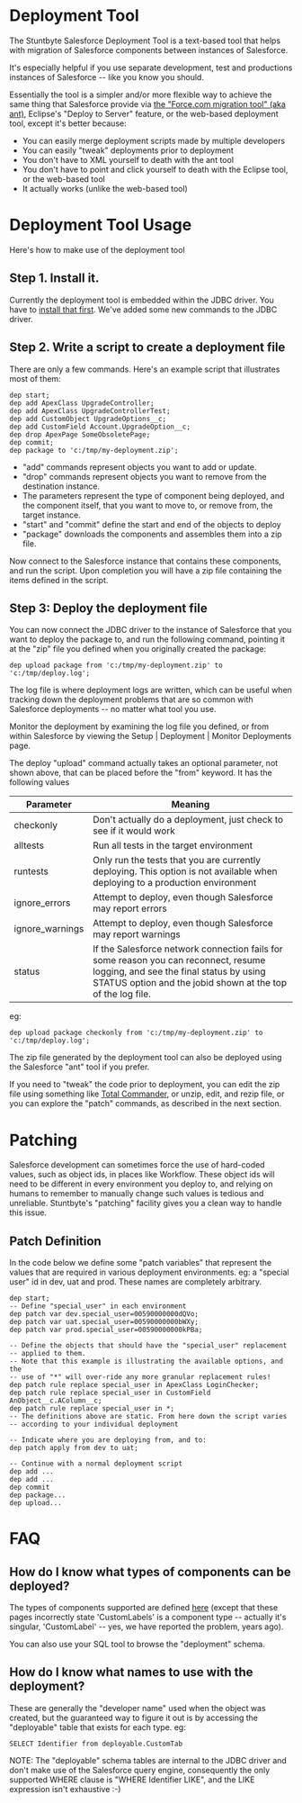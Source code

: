 # Deployment Tool

The Stuntbyte Salesforce Deployment Tool is a text-based tool that helps with migration of Salesforce components between instances of Salesforce.

It's especially helpful if you use separate development, test and productions instances of Salesforce -- like you know you should.

Essentially the tool is a simpler and/or more flexible way to achieve the same thing that Salesforce provide via [the "Force.com migration tool" (aka ant)](https://login.salesforce.com/help/doc/en/code_tools_ant.htm), Eclipse's "Deploy to Server" feature, or the web-based deployment tool, except it's better because:

*   You can easily merge deployment scripts made by multiple developers
*   You can easily "tweak" deployments prior to deployment
*   You don't have to XML yourself to death with the ant tool
*   You don't have to point and click yourself to death with the Eclipse tool, or the web-based tool
*   It actually works (unlike the web-based tool)

# Deployment Tool Usage

Here's how to make use of the deployment tool

## Step 1\. Install it.

Currently the deployment tool is embedded within the JDBC driver. You have to [install that first](/jdbc-driver/jdbc-configuration). We've added some new commands to the JDBC driver.

## Step 2\. Write a script to create a deployment file

There are only a few commands. Here's an example script that illustrates most of them:

```
dep start;
dep add ApexClass UpgradeController;
dep add ApexClass UpgradeControllerTest;
dep add CustomObject UpgradeOptions__c;
dep add CustomField Account.UpgradeOption__c;
dep drop ApexPage SomeObsoletePage;
dep commit;
dep package to 'c:/tmp/my-deployment.zip';
```

*   "add" commands represent objects you want to add or update.
*   "drop" commands represent objects you want to remove from the destination instance.
*   The parameters represent the type of component being deployed, and the component itself, that you want to move to, or remove from, the target instance.
*   "start" and "commit" define the start and end of the objects to deploy
*   "package" downloads the components and assembles them into a zip file.

Now connect to the Salesforce instance that contains these components, and run the script. Upon completion you will have a zip file containing the items defined in the script.

## Step 3: Deploy the deployment file

You can now connect the JDBC driver to the instance of Salesforce that you want to deploy the package to, and run the following command, pointing it at the "zip" file you defined when you originally created the package:

```
dep upload package from 'c:/tmp/my-deployment.zip' to 'c:/tmp/deploy.log';
```

The log file is where deployment logs are written, which can be useful when tracking down the deployment problems that are so common with Salesforce deployments -- no matter what tool you use.

Monitor the deployment by examining the log file you defined, or from within Salesforce by viewing the Setup | Deployment | Monitor Deployments page.

The deploy "upload" command actually takes an optional parameter, not shown above, that can be placed before the "from" keyword. It has the following values

| Parameter | Meaning |
|-----------|---------|
| checkonly | Don't actually do a deployment, just check to see if it would work |
| alltests | Run all tests in the target environment |
| runtests | Only run the tests that you are currently deploying. This option is not available when deploying to a production environment |
| ignore_errors | Attempt to deploy, even though Salesforce may report errors |
| ignore_warnings | Attempt to deploy, even though Salesforce may report warnings |
| status <jobid> | If the Salesforce network connection fails for some reason you can reconnect, resume logging, and see the final status by using STATUS option and the jobid shown at the top of the log file. |

eg:

```
dep upload package checkonly from 'c:/tmp/my-deployment.zip' to 'c:/tmp/deploy.log';
```

The zip file generated by the deployment tool can also be deployed using the Salesforce "ant" tool if you prefer.

If you need to "tweak" the code prior to deployment, you can edit the zip file using something like [Total Commander](http://www.ghisler.com/), or unzip, edit, and rezip file, or you can explore the "patch" commands, as described in the next section.

# Patching

Salesforce development can sometimes force the use of hard-coded values, such as object ids, in places like Workflow. These object ids will need to be different in every environment you deploy to, and relying on humans to remember to manually change such values is tedious and unreliable. Stuntbyte's "patching" facility gives you a clean way to handle this issue.

## Patch Definition

In the code below we define some "patch variables" that represent the values that are required in various deployment environments. eg: a "special user" id in dev, uat and prod. These names are completely arbitrary.

```
dep start;
-- Define "special_user" in each environment
dep patch var dev.special_user=00590000000dQVo;
dep patch var uat.special_user=00590000000bWXy;
dep patch var prod.special_user=00590000000kPBa;

-- Define the objects that should have the "special_user" replacement
-- applied to them.
-- Note that this example is illustrating the available options, and the
-- use of "*" will over-ride any more granular replacement rules!
dep patch rule replace special_user in ApexClass LoginChecker;
dep patch rule replace special_user in CustomField AnObject__c.AColumn__c;
dep patch rule replace special_user in *;
-- The definitions above are static. From here down the script varies
-- according to your individual deployment

-- Indicate where you are deploying from, and to:
dep patch apply from dev to uat;

-- Continue with a normal deployment script
dep add ...
dep add ...
dep commit
dep package...
dep upload...
```

# FAQ

## How do I know what types of components can be deployed?

The types of components supported are defined [here](http://www.salesforce.com/us/developer/docs/api_meta/Content/meta_types_list.htm) (except that these pages incorrectly state 'CustomLabels' is a component type -- actually it's singular, 'CustomLabel' -- yes, we have reported the problem, years ago).

You can also use your SQL tool to browse the "deployment" schema.

## How do I know what names to use with the deployment?

These are generally the "developer name" used when the object was created, but the guaranteed way to figure it out is by accessing the "deployable" table that exists for each type. eg:

```
SELECT Identifier from deployable.CustomTab
```

NOTE: The "deployable" schema tables are internal to the JDBC driver and don't make use of the Salesforce query engine, consequently the only supported WHERE clause is "WHERE Identifier LIKE", and the LIKE expression isn't exhaustive :-)